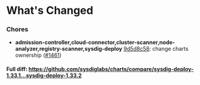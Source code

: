 # What's Changed

### Chores
- **admission-controller,cloud-connector,cluster-scanner,node-analyzer,registry-scanner,sysdig-deploy** [9d5d8c58](https://github.com/sysdiglabs/charts/commit/9d5d8c5809d35bcb5e8060ccc454f446cb1e3bc7): change charts ownership ([#1461](https://github.com/sysdiglabs/charts/issues/1461))
#### Full diff: https://github.com/sysdiglabs/charts/compare/sysdig-deploy-1.33.1...sysdig-deploy-1.33.2
